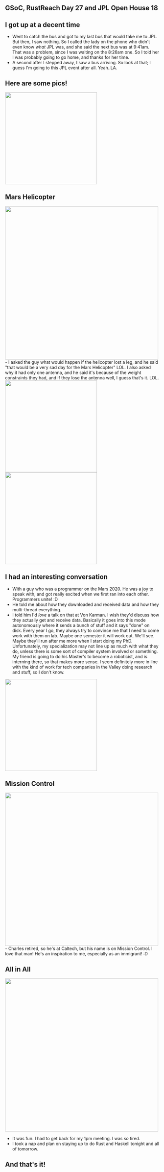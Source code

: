 ## GSoC, RustReach Day 27 and JPL Open House 18

## I got up at a decent time
- Went to catch the bus and got to my last bus that would take me to JPL.
  But then, I saw nothing. So I called the lady on the phone who didn't even know *what* JPL was,
  and she said the next bus was at 9:41am. That was a problem, since I was waiting on the 8:26am one.
  So I told her I was probably going to go home, and thanks for her time.
- A second after I stepped away, I saw a bus arriving. So look at that; I guess I'm going to this JPL
  event after all. Yeah..LA.
  
## Here are some pics!

 <img src="/images/jpl18/j_001.png" width="300">
 
 ## Mars Helicopter
 
 <img src="/images/jpl18/j_002.png" width="500">
 - I asked the guy what would happen if the helicopter lost a leg, and he said "that would be a very
   sad day for the Mars Helicopter" LOL. I also asked why it had only one antenna, and he said it's 
   because of the weight constraints they had, and if they lose the antenna well, I guess that's it. LOL.
   
 <img src="/images/jpl18/j_003.png" width="300">
 
 <img src="/images/jpl18/j_004.png" width="300">
 
 ## I had an interesting conversation
 - With a guy who was a programmer on the Mars 2020. He was a joy to speak with, and got really excited
   when we first ran into each other. Programmers unite! :D
 - He told me about how they downloaded and received data and how they multi-thread everything.
 - I told him I'd *love* a talk on that at Von Karman. I wish they'd discuss how they actually get and
   receive data. Basically it goes into this mode autonomously where it sends a bunch of stuff and it says
   "done" on disk. Every year I go, they always try to convince me that I need to come work with them on lab.
   Maybe one semester it will work out. We'll see. Maybe they'll run after me more when I start doing my PhD.
   Unfortunately, my specialization may not line up as much with what they do, unless there is some sort of 
   compiler system involved or something. My friend is going to do his Master's to become a roboticist, and is
   interning there, so that makes more sense. I seem definitely more in line with the kind of work for tech
   companies in the Valley doing research and stuff, so I don't know.
   
 <img src="/images/jpl18/j_005.png" width="300">
 
 ## Mission Control
 
 <img src="/images/jpl18/j_006.png" width="500">
 - Charles retired, so he's at Caltech, but his name is on Mission Control. I love that man!
   He's an inspiration to me, especially as an immigrant! :D
 
 ## All in All
 
 <img src="/images/jpl18/j_007.png" width="500">
 
 - It was fun. I had to get back for my 1pm meeting. I was *so* tired.
 - I took a nap and plan on staying up to do Rust and Haskell tonight and all of tomorrow.
 
 ## And that's it!

